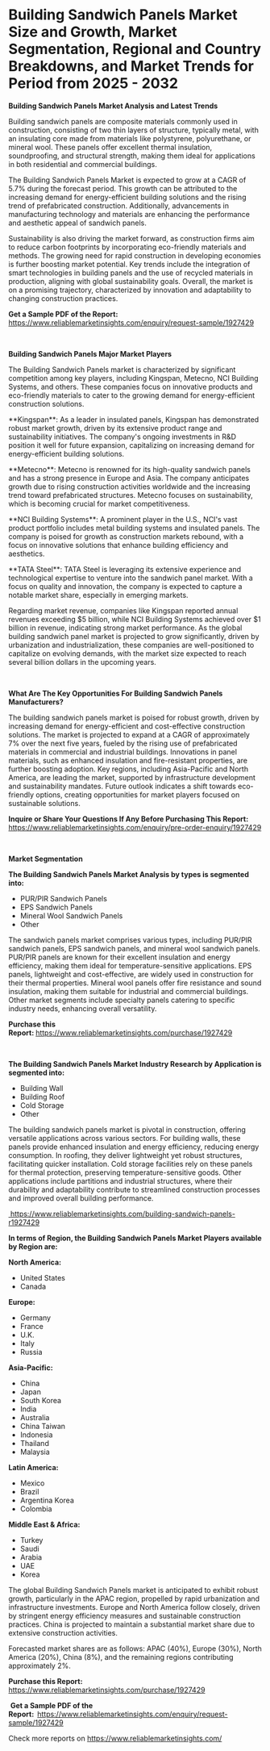 <p><h1>Building Sandwich Panels Market Size and Growth, Market Segmentation, Regional and Country Breakdowns, and Market Trends for Period from 2025 -  2032</h1></p><p><strong>Building Sandwich Panels Market Analysis and Latest Trends</strong></p>
<p><p>Building sandwich panels are composite materials commonly used in construction, consisting of two thin layers of structure, typically metal, with an insulating core made from materials like polystyrene, polyurethane, or mineral wool. These panels offer excellent thermal insulation, soundproofing, and structural strength, making them ideal for applications in both residential and commercial buildings.</p><p>The Building Sandwich Panels Market is expected to grow at a CAGR of 5.7% during the forecast period. This growth can be attributed to the increasing demand for energy-efficient building solutions and the rising trend of prefabricated construction. Additionally, advancements in manufacturing technology and materials are enhancing the performance and aesthetic appeal of sandwich panels. </p><p>Sustainability is also driving the market forward, as construction firms aim to reduce carbon footprints by incorporating eco-friendly materials and methods. The growing need for rapid construction in developing economies is further boosting market potential. Key trends include the integration of smart technologies in building panels and the use of recycled materials in production, aligning with global sustainability goals. Overall, the market is on a promising trajectory, characterized by innovation and adaptability to changing construction practices.</p></p>
<p><strong>Get a Sample PDF of the Report:&nbsp;</strong> <a href="https://www.reliablemarketinsights.com/enquiry/request-sample/1927429?utm_campaign=3196&utm_medium=2&utm_source=Github&utm_content=ia&utm_term=28032025&utm_id=building-sandwich-panels">https://www.reliablemarketinsights.com/enquiry/request-sample/1927429</a></p>
<p>&nbsp;</p>
<p><strong>Building Sandwich Panels Major Market Players</strong></p>
<p><p>The Building Sandwich Panels market is characterized by significant competition among key players, including Kingspan, Metecno, NCI Building Systems, and others. These companies focus on innovative products and eco-friendly materials to cater to the growing demand for energy-efficient construction solutions. </p><p>**Kingspan**: As a leader in insulated panels, Kingspan has demonstrated robust market growth, driven by its extensive product range and sustainability initiatives. The company's ongoing investments in R&D position it well for future expansion, capitalizing on increasing demand for energy-efficient building solutions.</p><p>**Metecno**: Metecno is renowned for its high-quality sandwich panels and has a strong presence in Europe and Asia. The company anticipates growth due to rising construction activities worldwide and the increasing trend toward prefabricated structures. Metecno focuses on sustainability, which is becoming crucial for market competitiveness.</p><p>**NCI Building Systems**: A prominent player in the U.S., NCI's vast product portfolio includes metal building systems and insulated panels. The company is poised for growth as construction markets rebound, with a focus on innovative solutions that enhance building efficiency and aesthetics.</p><p>**TATA Steel**: TATA Steel is leveraging its extensive experience and technological expertise to venture into the sandwich panel market. With a focus on quality and innovation, the company is expected to capture a notable market share, especially in emerging markets.</p><p>Regarding market revenue, companies like Kingspan reported annual revenues exceeding $5 billion, while NCI Building Systems achieved over $1 billion in revenue, indicating strong market performance. As the global building sandwich panel market is projected to grow significantly, driven by urbanization and industrialization, these companies are well-positioned to capitalize on evolving demands, with the market size expected to reach several billion dollars in the upcoming years.</p></p>
<p>&nbsp;</p>
<p><strong>What Are The Key Opportunities For Building Sandwich Panels Manufacturers?</strong></p>
<p><p>The building sandwich panels market is poised for robust growth, driven by increasing demand for energy-efficient and cost-effective construction solutions. The market is projected to expand at a CAGR of approximately 7% over the next five years, fueled by the rising use of prefabricated materials in commercial and industrial buildings. Innovations in panel materials, such as enhanced insulation and fire-resistant properties, are further boosting adoption. Key regions, including Asia-Pacific and North America, are leading the market, supported by infrastructure development and sustainability mandates. Future outlook indicates a shift towards eco-friendly options, creating opportunities for market players focused on sustainable solutions.</p></p>
<p><strong>Inquire or Share Your Questions If Any Before Purchasing This Report:</strong> <a href="https://www.reliablemarketinsights.com/enquiry/pre-order-enquiry/1927429?utm_campaign=3196&utm_medium=2&utm_source=Github&utm_content=ia&utm_term=28032025&utm_id=building-sandwich-panels">https://www.reliablemarketinsights.com/enquiry/pre-order-enquiry/1927429</a></p>
<p>&nbsp;</p>
<p><strong>Market Segmentation</strong></p>
<p><strong>The Building Sandwich Panels Market Analysis by types is segmented into:</strong></p>
<p><ul><li>PUR/PIR Sandwich Panels</li><li>EPS Sandwich Panels</li><li>Mineral Wool Sandwich Panels</li><li>Other</li></ul></p>
<p><p>The sandwich panels market comprises various types, including PUR/PIR sandwich panels, EPS sandwich panels, and mineral wool sandwich panels. PUR/PIR panels are known for their excellent insulation and energy efficiency, making them ideal for temperature-sensitive applications. EPS panels, lightweight and cost-effective, are widely used in construction for their thermal properties. Mineral wool panels offer fire resistance and sound insulation, making them suitable for industrial and commercial buildings. Other market segments include specialty panels catering to specific industry needs, enhancing overall versatility.</p></p>
<p><strong>Purchase this Report:&nbsp;</strong><a href="https://www.reliablemarketinsights.com/purchase/1927429?utm_campaign=3196&utm_medium=2&utm_source=Github&utm_content=ia&utm_term=28032025&utm_id=building-sandwich-panels">https://www.reliablemarketinsights.com/purchase/1927429</a></p>
<p>&nbsp;</p>
<p><strong>The Building Sandwich Panels Market Industry Research by Application is segmented into:</strong></p>
<p><ul><li>Building Wall</li><li>Building Roof</li><li>Cold Storage</li><li>Other</li></ul></p>
<p><p>The building sandwich panels market is pivotal in construction, offering versatile applications across various sectors. For building walls, these panels provide enhanced insulation and energy efficiency, reducing energy consumption. In roofing, they deliver lightweight yet robust structures, facilitating quicker installation. Cold storage facilities rely on these panels for thermal protection, preserving temperature-sensitive goods. Other applications include partitions and industrial structures, where their durability and adaptability contribute to streamlined construction processes and improved overall building performance.</p></p>
<p><a href="https://www.reliablemarketinsights.com/building-sandwich-panels-r1927429?utm_campaign=3196&utm_medium=2&utm_source=Github&utm_content=ia&utm_term=28032025&utm_id=building-sandwich-panels">&nbsp;https://www.reliablemarketinsights.com/building-sandwich-panels-r1927429</a></p>
<p><strong>In terms of Region, the Building Sandwich Panels Market Players available by Region are:</strong></p>
<p>
    <p> <strong> North America: </strong>
        <ul>
            <li>United States</li>
            <li>Canada</li>
        </ul>
        </p> 
    <p> <strong> Europe: </strong>
        <ul>
            <li>Germany</li>
            <li>France</li>
            <li>U.K.</li>
            <li>Italy</li>
            <li>Russia</li>
        </ul>
        </p> 
    <p> <strong> Asia-Pacific: </strong>
        <ul>
            <li>China</li>
            <li>Japan</li>
            <li>South Korea</li>
            <li>India</li>
            <li>Australia</li>
            <li>China Taiwan</li>
            <li>Indonesia</li>
            <li>Thailand</li>
            <li>Malaysia</li>
        </ul>
        </p> 
    <p> <strong> Latin America: </strong>
        <ul>
            <li>Mexico</li>
            <li>Brazil</li>
            <li>Argentina Korea</li>
            <li>Colombia</li>
        </ul>
        </p> 
    <p> <strong> Middle East & Africa: </strong>
        <ul>
            <li>Turkey</li>
            <li>Saudi</li>
            <li>Arabia</li>
            <li>UAE</li>
            <li>Korea</li>
        </ul>
    </p>
    </p>
<p><p>The global Building Sandwich Panels market is anticipated to exhibit robust growth, particularly in the APAC region, propelled by rapid urbanization and infrastructure investments. Europe and North America follow closely, driven by stringent energy efficiency measures and sustainable construction practices. China is projected to maintain a substantial market share due to extensive construction activities. </p><p>Forecasted market shares are as follows: APAC (40%), Europe (30%), North America (20%), China (8%), and the remaining regions contributing approximately 2%.</p></p>
<p><strong>Purchase this Report: </strong><a href="https://www.reliablemarketinsights.com/purchase/1927429?utm_campaign=3196&utm_medium=2&utm_source=Github&utm_content=ia&utm_term=28032025&utm_id=building-sandwich-panels">https://www.reliablemarketinsights.com/purchase/1927429</a></p>
<p>&nbsp;<strong>Get a Sample PDF of the Report:&nbsp;&nbsp;</strong><a href="https://www.reliablemarketinsights.com/enquiry/request-sample/1927429?utm_campaign=3196&utm_medium=2&utm_source=Github&utm_content=ia&utm_term=28032025&utm_id=building-sandwich-panels">https://www.reliablemarketinsights.com/enquiry/request-sample/1927429</a></p>
<p><strong></strong></p>
<p>Check more reports on <a href="https://www.reliablemarketinsights.com/?utm_campaign=3196&utm_medium=2&utm_source=Github&utm_content=ia&utm_term=28032025&utm_id=building-sandwich-panels">https://www.reliablemarketinsights.com/</a></p>